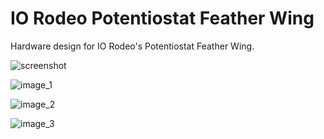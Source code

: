 # IO Rodeo Potentiostat Feather Wing

Hardware design for IO Rodeo's Potentiostat Feather Wing.

![screenshot](https://bitbucket.org/iorodeo/potentiostat_feather_wing/raw/master/images/screenshot_3d.png)

![image_1](https://bitbucket.org/iorodeo/potentiostat_feather_wing/raw/master/images/prototype_1.png)

![image_2](https://bitbucket.org/iorodeo/potentiostat_feather_wing/raw/master/images/prototype_2.png)

![image_3](https://bitbucket.org/iorodeo/potentiostat_feather_wing/raw/master/images/prototype_3.png)


